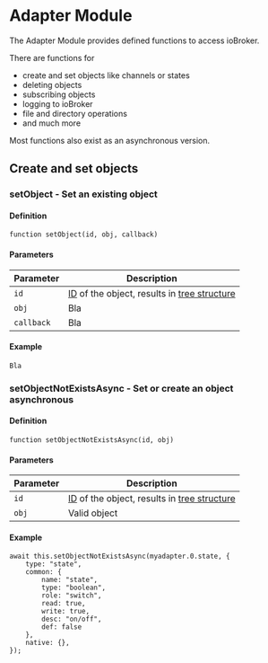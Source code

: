 # Adapter Module

The Adapter Module provides defined functions to access ioBroker.

There are functions for

* create and set objects like channels or states
* deleting objects
* subscribing objects
* logging to ioBroker
* file and directory operations
* and much more

Most functions also exist as an asynchronous version.

## Create and set objects

### setObject - Set an existing object

#### Definition
`function setObject(id, obj, callback)`

#### Parameters

| **Parameter**         | **Description**
| --------------------- |----------------
| `id`                  | [ID](ids.md) of the object, results in [tree structure]()
| `obj`                 | Bla
| `callback`            | Bla

#### Example

```
Bla
```

### setObjectNotExistsAsync - Set or create an object asynchronous

#### Definition
`function setObjectNotExistsAsync(id, obj)`

#### Parameters
| **Parameter**         | **Description**
| --------------------- |----------------
| `id`                  | [ID](ids.md) of the object, results in [tree structure]()
| `obj`                 | Valid object

#### Example
```
await this.setObjectNotExistsAsync(myadapter.0.state, {
    type: "state",
    common: {
        name: "state",
        type: "boolean",
        role: "switch",
        read: true,
        write: true,
        desc: "on/off",
        def: false
    },
    native: {},
});
```
